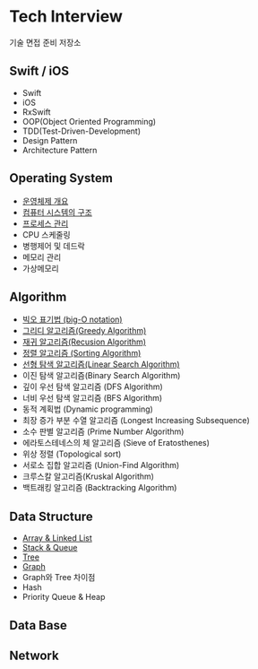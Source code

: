 # Tech Interview
기술 면접 준비 저장소  
    
## Swift / iOS
- Swift
- iOS
- RxSwift
- OOP(Object Oriented Programming)
- TDD(Test-Driven-Development)
- Design Pattern
- Architecture Pattern

## Operating System
- [운영체제 개요](https://github.com/KiHyunJang/Tech_Interview/blob/main/Operating_System/운영체제의%20개요.md)
- [컴퓨터 시스템의 구조](https://github.com/KiHyunJang/Tech_Interview/blob/main/Operating_System/컴퓨터%20시스템의%20구조.md)
- [프로세스 관리](https://github.com/KiHyunJang/Tech_Interview/blob/main/Operating_System/프로세스%20관리.md)
- CPU 스케줄링
- 병행제어 및 데드락
- 메모리 관리
- 가상메모리

## Algorithm
- [빅오 표기법 (big-O notation)](https://github.com/KiHyunJang/Tech_Interview/blob/main/Algorithm/big-O%20notation.md)
- [그리디 알고리즘(Greedy Algorithm)](https://github.com/KiHyunJang/Tech_Interview/blob/main/Algorithm/Greedy%20Algorithm.md)
- [재귀 알고리즘(Recusion Algorithm)](https://github.com/KiHyunJang/Tech_Interview/blob/main/Algorithm/Recusion%20Algorithm.md)
- [정렬 알고리즘 (Sorting Algorithm)](https://github.com/KiHyunJang/Tech_Interview/blob/main/Algorithm/Sorting%20Algorithm.md)
- [선형 탐색 알고리즘(Linear Search Algorithm)](https://github.com/KiHyunJang/Tech_Interview/blob/main/Algorithm/Linear%20Search.md)
- 이진 탐색 알고리즘(Binary Search Algorithm)
- 깊이 우선 탐색 알고리즘 (DFS Algorithm)
- 너비 우선 탐색 알고리즘 (BFS Algorithm)
- 동적 계획법 (Dynamic programming)
- 최장 증가 부분 수열 알고리즘 (Longest Increasing Subsequence)
- 소수 판별 알고리즘 (Prime Number Algorithm)
- 에라토스테네스의 체 알고리즘 (Sieve of Eratosthenes)
- 위상 정렬 (Topological sort)
- 서로소 집합 알고리즘 (Union-Find Algorithm)
- 크루스칼 알고리즘(Kruskal Algorithm)
- 백트래킹 알고리즘 (Backtracking Algorithm)

## Data Structure
- [Array & Linked List](https://github.com/KiHyunJang/Tech_Interview/blob/main/Data_Structure/Array%20%26%20Linked%20List.md)
- [Stack & Queue](https://github.com/KiHyunJang/Tech_Interview/blob/main/Data_Structure/Stack%20%26%20Queue.md)
- [Tree](https://github.com/KiHyunJang/Tech_Interview/blob/main/Data_Structure/Tree.md)
- [Graph](https://github.com/KiHyunJang/Tech_Interview/blob/main/Data_Structure/Graph.md)
- Graph와 Tree 차이점
- Hash
- Priority Queue & Heap

## Data Base

## Network

